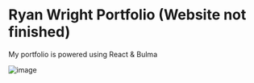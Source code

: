 # Ryan Wright Portfolio (Website not finished)

My portfolio is powered using React & Bulma

![image](https://user-images.githubusercontent.com/33331008/168487915-cc84881b-d96c-4a05-a708-324fb32c5f7e.png)
